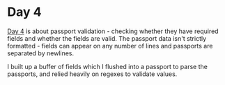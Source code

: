 # Day 4
[Day 4](https://adventofcode.com/2020/day/4) is about passport validation - checking whether they have required fields and whether the fields are valid.  The passport data isn't strictly formatted - fields can appear on any number of lines and passports are separated by newlines.

I built up a buffer of fields which I flushed into a passport to parse the passports, and relied heavily on regexes to validate  values. 